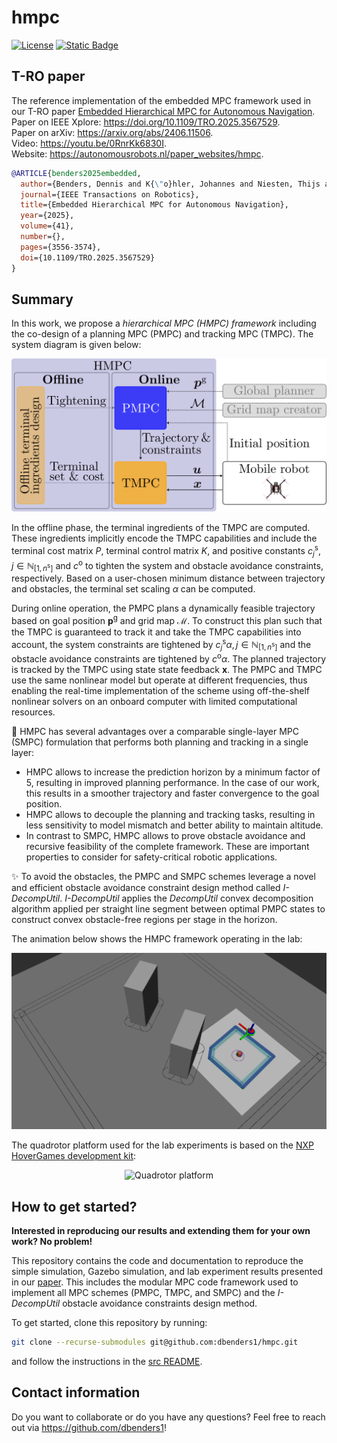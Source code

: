 # hmpc

[![License](https://img.shields.io/badge/license-MIT-blue)](https://opensource.org/licenses/MIT)
[![Static Badge](https://img.shields.io/badge/DOI-10.1109%2FTRO.2025.3567529-blue)](https://doi.org/10.1109/TRO.2025.3567529)



## T-RO paper
The reference implementation of the embedded MPC framework used in our T-RO paper [Embedded Hierarchical MPC for Autonomous Navigation](https://doi.org/10.1109/TRO.2025.3567529).\
Paper on IEEE Xplore: https://doi.org/10.1109/TRO.2025.3567529. \
Paper on arXiv: https://arxiv.org/abs/2406.11506. \
Video: https://youtu.be/0RnrKk6830I. \
Website: https://autonomousrobots.nl/paper_websites/hmpc.

```bibtex
@ARTICLE{benders2025embedded,
  author={Benders, Dennis and K{\"o}hler, Johannes and Niesten, Thijs and Babu{\v{s}}ka, Robert and Alonso-Mora, Javier and Ferranti, Laura},
  journal={IEEE Transactions on Robotics}, 
  title={Embedded Hierarchical MPC for Autonomous Navigation}, 
  year={2025},
  volume={41},
  number={},
  pages={3556-3574},
  doi={10.1109/TRO.2025.3567529}
}
```



## Summary
In this work, we propose a *hierarchical MPC (HMPC) framework* including the co-design of a planning MPC (PMPC) and tracking MPC (TMPC). The system diagram is given below:

<div align="center">
  <img src="./media/hmpc_system_diagram.svg" alt="HMPC system diagram">
</div>

In the offline phase, the terminal ingredients of the TMPC are computed. These ingredients implicitly encode the TMPC capabilities and include the terminal cost matrix $P$, terminal control matrix $K$, and positive constants $c_j^\mathrm{s}, j \in \mathbb{N}_{[1,n^\mathrm{s}]}$ and $c^\mathrm{o}$ to tighten the system and obstacle avoidance constraints, respectively. Based on a user-chosen minimum distance between trajectory and obstacles, the terminal set scaling $\alpha$ can be computed.

During online operation, the PMPC plans a dynamically feasible trajectory based on goal position $\boldsymbol{p}^\mathrm{g}$ and grid map $\mathcal{M}$. To construct this plan such that the TMPC is guaranteed to track it and take the TMPC capabilities into account, the system constraints are tightened by $c_j^\mathrm{s} \alpha, j \in \mathbb{N}_{[1,n^\mathrm{s}]}$ and the obstacle avoidance constraints are tightened by $c^\mathrm{o} \alpha$. The planned trajectory is tracked by the TMPC using state state feedback $\boldsymbol{x}$. The PMPC and TMPC use the same nonlinear model but operate at different frequencies, thus enabling the real-time implementation of the scheme using off-the-shelf nonlinear solvers on an onboard computer with limited computational resources.

:rocket: HMPC has several advantages over a comparable single-layer MPC (SMPC) formulation that performs both planning and tracking in a single layer:
- HMPC allows to increase the prediction horizon by a minimum factor of 5, resulting in improved planning performance. In the case of our work, this results in a smoother trajectory and faster convergence to the goal position.
- HMPC allows to decouple the planning and tracking tasks, resulting in less sensitivity to model mismatch and better ability to maintain altitude.
- In contrast to SMPC, HMPC allows to prove obstacle avoidance and recursive feasibility of the complete framework. These are important properties to consider for safety-critical robotic applications.

:sparkles: To avoid the obstacles, the PMPC and SMPC schemes leverage a novel and efficient obstacle avoidance constraint design method called *I-DecompUtil*. *I-DecompUtil* applies the *DecompUtil* convex decomposition algorithm applied per straight line segment between optimal PMPC states to construct convex obstacle-free regions per stage in the horizon.

The animation below shows the HMPC framework operating in the lab:

<div align="center">
  <img src="./media/hmpc.gif" alt="HMPC RViZ animation">
</div>

The quadrotor platform used for the lab experiments is based on the [NXP HoverGames development kit](https://nxp.gitbook.io/hovergames):

<div align="center">
  <img src="./media/platform.svg" alt="Quadrotor platform">
</div>



## How to get started?
**Interested in reproducing our results and extending them for your own work? No problem!**

This repository contains the code and documentation to reproduce the simple simulation, Gazebo simulation, and lab experiment results presented in our [paper](https://doi.org/10.1109/TRO.2025.3567529). This includes the modular MPC code framework used to implement all MPC schemes (PMPC, TMPC, and SMPC) and the *I-DecompUtil* obstacle avoidance constraints design method.

To get started, clone this repository by running:
```bash
git clone --recurse-submodules git@github.com:dbenders1/hmpc.git
```
and follow the instructions in the [src README](./src/README.md).



## Contact information
Do you want to collaborate or do you have any questions? Feel free to reach out via https://github.com/dbenders1!
